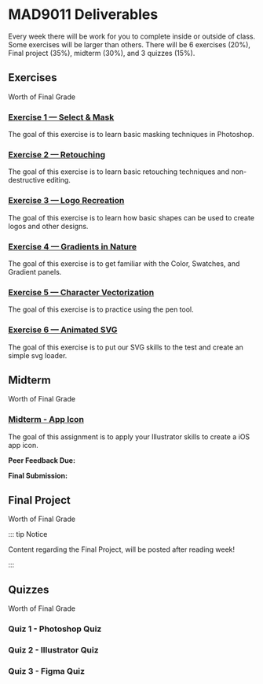 # MAD9011 Deliverables

Every week there will be work for you to complete inside or outside of class. Some exercises will be larger than others. There will be 6 exercises (20%), Final project (35%), midterm (30%), and 3 quizzes (15%).

## Exercises

Worth <Badge type="error" text="20%" /> of Final Grade

### [Exercise 1 — Select & Mask](./exercises/ex-1.md)

The goal of this exercise is to learn basic masking techniques in Photoshop.

<Badge text="Section 300: Tuesday September 12th @5:00pm" />
<Badge type="error" text="Section 310: Monday September 11th @6:00pm" />

### [Exercise 2 — Retouching](./exercises/ex-2.md)

The goal of this exercise is to learn basic retouching techniques and non-destructive editing.

<Badge text="Section 300: Tuesday September 19th @5:00pm" />
<Badge type="error" text="Section 310: Monday September 18th @6:00pm" />

### [Exercise 3 — Logo Recreation](./exercises/ex-3.md)

The goal of this exercise is to learn how basic shapes can be used to create logos and other designs.

<Badge text="Section 300: Tuesday September 26th @5:00pm" />
<Badge type="error" text="Section 310: Monday September 25th @6:00pm" />

### [Exercise 4 — Gradients in Nature](./exercises/ex-4.md)

The goal of this exercise is to get familiar with the Color, Swatches, and Gradient panels.

<Badge text="Section 300: Tuesday October 3rd @5:00pm" />
<Badge type="error" text="Section 310: Monday October 2nd @6:00pm" />

### [Exercise 5 — Character Vectorization](./exercises/ex-5.md)

The goal of this exercise is to practice using the pen tool.

<Badge text="Section 300: Tuesday October 10th @5:00pm" />
<Badge type="error" text="Section 310: Monday October 9th @6:00pm" />

### [Exercise 6 — Animated SVG](./exercises/ex-6.md)

The goal of this exercise is to put our SVG skills to the test and create an simple svg loader.

<Badge text="Section 300: Tuesday October 17th @5:00pm" />
<Badge type="error" text="Section 310: Monday October 16th @6:00pm" />

## Midterm

Worth <Badge type="error" text="30%" /> of Final Grade

### [Midterm - App Icon](./assignments/midterm)

The goal of this assignment is to apply your Illustrator skills to create a iOS app icon.

**Peer Feedback Due:** <br>
<Badge text="Section 300: Tuesday October 17th @3:00pm" />
<Badge type="error" text="Section 310: Monday October 16th @4:00pm" />

**Final Submission:** <br>
<Badge text="Section 300: Tuesday October 31st @3:00pm" />
<Badge type="error" text="Section 310: Monday October 30th @4:00pm" />

## Final Project

Worth <Badge type="error" text="35%" /> of Final Grade

::: tip Notice

Content regarding the Final Project, will be posted after reading week!

:::

<!--
### [Project Overview](./finalproject/overview)

### [Part 1 - Wireframes](./finalproject/part1)

### [Part 2 - Design System](./finalproject/part2)

### [Part 3 - Visual Design](./finalproject/part3)

### [Part 4 - Interactive Visual Prototype](./finalproject/part4)

### [Part 5 - Presentation](./finalproject/part5) -->

## Quizzes

Worth <Badge type="error" text="15%" /> of Final Grade

### Quiz 1 - Photoshop Quiz

<Badge text="Section 300: Tuesday September 19th @5:00pm" />
<Badge type="error" text="Section 310: Monday September 18th @6:00pm" />

### Quiz 2 - Illustrator Quiz

<Badge text="Section 300: Tuesday October 17th @5:00pm" />
<Badge type="error" text="Section 310: Monday October 16th @6:00pm" />

### Quiz 3 - Figma Quiz

<Badge text="Section 300: Tuesday December 5th @5:00pm" />
<Badge type="error" text="Section 310: Monday December 4th @6:00pm" />

